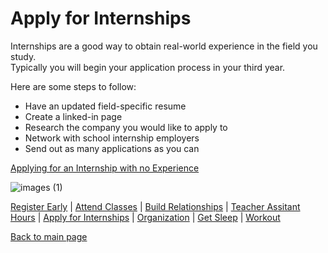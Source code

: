 # Apply for Internships

Internships are a good way to obtain real-world experience in the field you study. 
<br/>
Typically you will begin your application process in your third year.

Here are some steps to follow:
- Have an updated field-specific resume
- Create a linked-in page
- Research the company you would like to apply to
- Network with school internship employers
- Send out as many applications as you can

[Applying for an Internship with no Experience](https://www.youtube.com/watch?v=KynMm9ucC94)
<br/>

![images (1)](https://github.com/wardenevanMU/IT1600MarkdownFinal/assets/98150291/e8fca312-b7ea-4065-b4d5-49d48c745cda)
<br/>

[Register Early](https://github.com/wardenevanMU/IT1600MarkdownFinal/blob/Master/Register.md) | 
[Attend Classes](https://github.com/wardenevanMU/IT1600MarkdownFinal/blob/Master/AttendClasses.md) | 
[Build Relationships](https://github.com/wardenevanMU/IT1600MarkdownFinal/blob/Master/BuildRelationships.md) |
[Teacher Assitant Hours](https://github.com/wardenevanMU/IT1600MarkdownFinal/blob/Master/TAHours.md) |
[Apply for Internships](https://github.com/wardenevanMU/IT1600MarkdownFinal/blob/Master/Internships.md) | 
[Organization](https://github.com/wardenevanMU/IT1600MarkdownFinal/blob/Master/Organization.md) | 
[Get Sleep](https://github.com/wardenevanMU/IT1600MarkdownFinal/blob/Master/Sleep.md) | 
[Workout](https://github.com/wardenevanMU/IT1600MarkdownFinal/blob/Master/Workout.md)
<br/> 

[Back to main page](https://github.com/wardenevanMU/IT1600MarkdownFinal/blob/Master/README.md)
